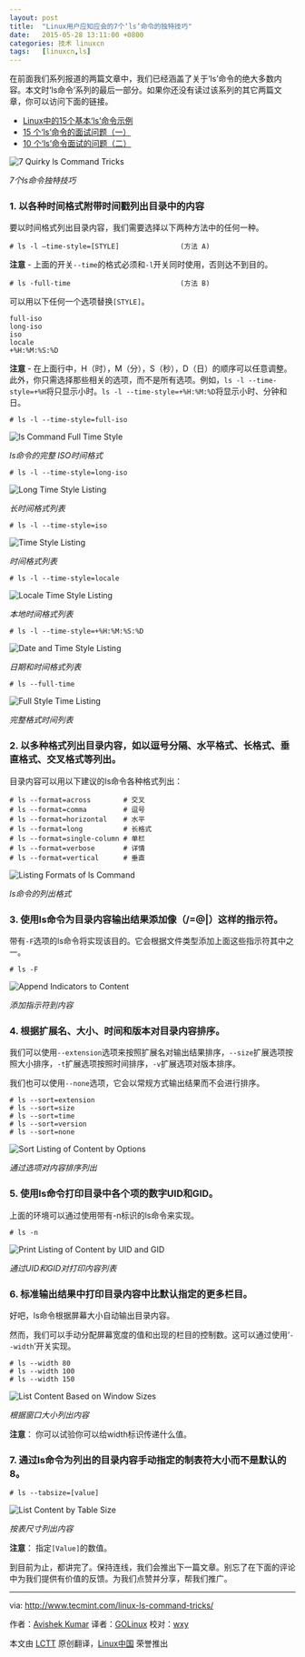 ```yaml
---
layout: post
title:	"Linux用户应知应会的7个‘ls’命令的独特技巧"
date:	2015-05-28 13:11:00 +0800 
categories:	技术 linuxcn 
tags:	[linuxcn,ls]
---
```



在前面我们系列报道的两篇文章中，我们已经涵盖了关于‘ls’命令的绝大多数内容。本文时‘ls命令’系列的最后一部分。如果你还没有读过该系列的其它两篇文章，你可以访问下面的链接。


* [Linux中的15个基本‘ls’命令示例](/article-5109-1.html)
* [15 个‘ls’命令的面试问题（一）](/article-5349-1.html)
* [10 个‘ls’命令面试的问题（二）](/article-5350-1.html)


![7 Quirky ls Command Tricks](/Asserts/Images//attachment/album/201505/28/101357drzsfh7zshclgfzg.jpg)


*7个ls命令独特技巧*


### 1. 以各种时间格式附带时间戳列出目录中的内容


要以时间格式列出目录内容，我们需要选择以下两种方法中的任何一种。



```
# ls -l –time-style=[STYLE]               (方法 A)

```

**注意** - 上面的开关`--time`的格式必须和`-l`开关同时使用，否则达不到目的。



```
# ls -full-time                           (方法 B)

```

可以用以下任何一个选项替换`[STYLE]`。



```
full-iso
long-iso
iso
locale
+%H:%M:%S:%D

```

**注意** - 在上面行中，H（时），M（分），S（秒），D（日）的顺序可以任意调整。此外，你只需选择那些相关的选项，而不是所有选项。例如，`ls -l --time-style=+%H`将只显示小时。`ls -l --time-style=+%H:%M:%D`将显示小时、分钟和日。



```
# ls -l --time-style=full-iso

```

![ls Command Full Time Style](/Asserts/Images//attachment/album/201505/28/101358aayud5mlbajmydjw.gif)


*ls命令的完整 ISO时间格式*



```
# ls -l --time-style=long-iso

```

![Long Time Style Listing](/Asserts/Images//attachment/album/201505/28/101358xlaal14av4itrna1.gif)


*长时间格式列表*



```
# ls -l --time-style=iso

```

![Time Style Listing](/Asserts/Images//attachment/album/201505/28/101359q46p144go2rlj262.gif)


*时间格式列表*



```
# ls -l --time-style=locale

```

![Locale Time Style Listing](/Asserts/Images//attachment/album/201505/28/101359nlljiogdh9bo9hws.gif)


*本地时间格式列表*



```
# ls -l --time-style=+%H:%M:%S:%D

```

![Date and Time Style Listing](/Asserts/Images//attachment/album/201505/28/101400e66e447ei5z6s6z4.gif)


*日期和时间格式列表*



```
# ls --full-time

```

![Full Style Time Listing](/Asserts/Images//attachment/album/201505/28/101400slysqkilodqee5k6.gif)


*完整格式时间列表*


### 2. 以多种格式列出目录内容，如以逗号分隔、水平格式、长格式、垂直格式、交叉格式等列出。


目录内容可以用以下建议的ls命令各种格式列出：



```
# ls --format=across        # 交叉
# ls --format=comma         # 逗号
# ls --format=horizontal    # 水平
# ls --format=long          # 长格式
# ls --format=single-column # 单栏
# ls --format=verbose       # 详情
# ls --format=vertical      # 垂直

```

![Listing Formats of ls Command](/Asserts/Images//attachment/album/201505/28/101401ivbcvu6ucbc8vcbv.gif)


*ls命令的列出格式*


### 3. 使用ls命令为目录内容输出结果添加像（/=@|）这样的指示符。


带有`-F`选项的ls命令将实现该目的。它会根据文件类型添加上面这些指示符其中之一。



```
# ls -F

```

![Append Indicators to Content](/Asserts/Images//attachment/album/201505/28/101401in2sby2gnzja27qz.gif)


*添加指示符到内容*


### 4. 根据扩展名、大小、时间和版本对目录内容排序。


我们可以使用`--extension`选项来按照扩展名对输出结果排序，`--size`扩展选项按照大小排序，`-t`扩展选项按照时间排序，`-v`扩展选项对版本排序。


我们也可以使用`--none`选项，它会以常规方式输出结果而不会进行排序。



```
# ls --sort=extension
# ls --sort=size
# ls --sort=time
# ls --sort=version
# ls --sort=none

```

![Sort Listing of Content by Options](/Asserts/Images//attachment/album/201505/28/101401rjjbyycfj8wy83jw.gif)


*通过选项对内容排序列出*


### 5. 使用ls命令打印目录中各个项的数字UID和GID。


上面的环境可以通过使用带有-n标识的ls命令来实现。



```
# ls -n

```

![Print Listing of Content by UID and GID](/Asserts/Images//attachment/album/201505/28/101402z2gi2wp319yh2060.gif)


*通过UID和GID对打印内容列表*


### 6. 标准输出结果中打印目录内容中比默认指定的更多栏目。


好吧，ls命令根据屏幕大小自动输出目录内容。


然而，我们可以手动分配屏幕宽度的值和出现的栏目的控制数。这可以通过使用‘`--width`’开关实现。



```
# ls --width 80
# ls --width 100
# ls --width 150

```

![List Content Based on Window Sizes](/Asserts/Images//attachment/album/201505/28/101402fcef00a0xwfhx044.gif)


*根据窗口大小列出内容*


**注意**： 你可以试验你可以给width标识传递什么值。


### 7. 通过ls命令为列出的目录内容手动指定的制表符大小而不是默认的8。



```
# ls --tabsize=[value]

```

![List Content by Table Size](/Asserts/Images//attachment/album/201505/28/101404dp77zmiq4pb84jpu.gif)


*按表尺寸列出内容*


**注意**： 指定`[Value]`的数值。


到目前为止，都讲完了。保持连线，我们会推出下一篇文章。别忘了在下面的评论中为我们提供有价值的反馈。为我们点赞并分享，帮我们推广。




---


via: <http://www.tecmint.com/linux-ls-command-tricks/>


作者：[Avishek Kumar](http://www.tecmint.com/author/avishek/) 译者：[GOLinux](https://github.com/GOLinux) 校对：[wxy](https://github.com/wxy)


本文由 [LCTT](https://github.com/LCTT/TranslateProject) 原创翻译，[Linux中国](http://linux.cn/) 荣誉推出
